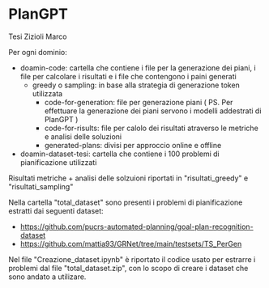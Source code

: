 # PlanGPT
Tesi Zizioli Marco

Per ogni dominio:
  - doamin-code: cartella che contiene i file per la generazione dei piani, i file per calcolare i risultati e i file che contengono i paini generati
    - greedy o sampling: in base alla strategia di generazione token utilizzata
      - code-for-generation: file per generazione piani ( PS. Per effettuare la generazione dei piani servono i modelli addestrati di PlanGPT )
      - code-for-risults: file per calolo dei risultati atraverso le metriche e analisi delle soluzioni
      - generated-plans: divisi per approccio online e offline
  - doamin-dataset-tesi: cartella che contiene i 100 problemi di pianificazione utilizzati

Risultati metriche + analisi delle solzuioni riportati in "risultati_greedy" e "risultati_sampling"

Nella cartella "total_dataset" sono presenti i problemi di pianificazione estratti dai seguenti dataset:
  - https://github.com/pucrs-automated-planning/goal-plan-recognition-dataset
  - https://github.com/mattia93/GRNet/tree/main/testsets/TS_PerGen

Nel file "Creazione_dataset.ipynb" è riportato il codice usato per estrarre i problemi dal file "total_dataset.zip", con lo scopo di creare i dataset che sono andato a utilizare.
